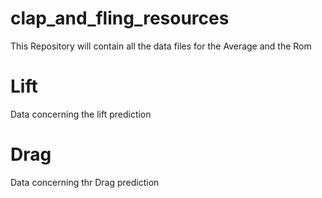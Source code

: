 # clap_and_fling_resources
This Repository will contain all the data files for the Average and the Rom 

# Lift
Data concerning the lift prediction

# Drag
Data concerning thr Drag prediction
